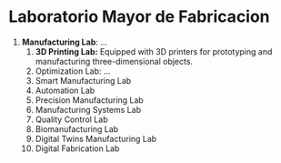 # Laboratorio Mayor de Fabricacion

1. **Manufacturing Lab**: …
    1. **3D Printing Lab:** Equipped with 3D printers for prototyping and manufacturing three-dimensional objects.
    2. Optimization Lab: …
    3. Smart Manufacturing Lab
    4. Automation Lab
    5. Precision Manufacturing Lab
    6. Manufacturing Systems Lab
    7. Quality Control Lab
    8. Biomanufacturing Lab
    9. Digital Twins Manufacturing Lab
    10. Digital Fabrication Lab